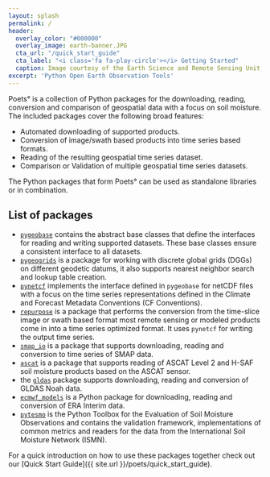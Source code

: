 ```yaml
---
layout: splash
permalink: /
header:
  overlay_color: "#000000"
  overlay_image: earth-banner.JPG
  cta_url: "/quick_start_guide"
  cta_label: "<i class='fa fa-play-circle'></i> Getting Started"
  caption: Image courtesy of the Earth Science and Remote Sensing Unit, NASA Johnson Space Center
excerpt: 'Python Open Earth Observation Tools'
---
```


Poets° is a collection of Python packages for the downloading, reading,
conversion and comparison of geospatial data with a focus on soil moisture. The
included packages cover the following broad features:

- Automated downloading of supported products.
- Conversion of image/swath based products into time series based formats.
- Reading of the resulting geospatial time series dataset.
- Comparison or Validation of multiple geospatial time series datasets.

The Python packages that form Poets° can be used as standalone libraries or in
combination.

## List of packages

- [`pygeobase`](https://github.com/tuw-geo/pygeobase) contains the abstract
  base classes that define the interfaces for reading and writing supported
  datasets. These base classes ensure a consistent interface to all datasets.
- [`pygeogrids`](https://github.com/tuw-geo/pygeogrids) is a package for working with discrete global grids
  (DGGs) on different geodetic datums, it also supports nearest neighbor
  search and lookup table creation.
- [`pynetcf`](https://github.com/tuw-geo/pynetcf) implements the interface defined in `pygeobase`
  for netCDF files with a focus on the time series representations defined
  in the Climate and Forecast Metadata Conventions (CF Conventions).
- [`repurpose`](https://github.com/tuw-geo/repurpose) is a package that performs the conversion from the
  time-slice image or swath based format most remote sensing or modeled
  products come in into a time series optimized format. It uses
  `pynetcf` for writing the output time series.
- [`smap_io`](https://github.com/tuw-geo/smap_io) is a package that supports downloading, reading and
  conversion to time series of SMAP data.
- [`ascat`](https://github.com/tuw-geo/ascat) is a package that supports reading of ASCAT Level 2 and
  H-SAF soil moisture products based on the ASCAT sensor.
- the [`gldas`](https://github.com/tuw-geo/gldas) package supports downloading,
  reading and conversion of GLDAS Noah data.
- [`ecmwf_models`](https://github.com/tuw-geo/ecmwf_models) is a Python package for downloading, reading and
  conversion of ERA Interim data.
- [`pytesmo`](https://github.com/tuw-geo/pytesmo) is the Python Toolbox for the Evaluation of Soil Moisture
  Observations and contains the validation framework, implementations of common
  metrics and readers for the data from the International Soil Moisture Network
  (ISMN). 

For a quick introduction on how to use these packages together check out our
[Quick Start Guide]({{ site.url }}/poets/quick_start_guide).
